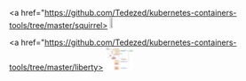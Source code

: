 <a href="https://github.com/Tedezed/kubernetes-containers-tools/tree/master/squirrel>
    <img src="https://github.com/Tedezed/kubernetes-containers-tools/tree/master/squirrel" width="10%" height="10%">
</a>

<a href="https://github.com/Tedezed/kubernetes-containers-tools/tree/master/liberty>
    <img src="https://raw.githubusercontent.com/Tedezed/kubernetes-containers-tools/master/tools/images/liberty_start-stop.png" width="10%" height="10%">
</a>